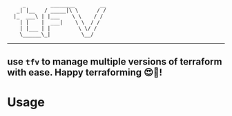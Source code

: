 
         _        ________        __
       _| |__   / _____|\ \      / /
      |_  ___\ | |___    \ \    / /
        | |    |  ___|    \ \  / /
        | |___ | |         \ \/ /
        \______\_|          \__/
  ---------------------------------------

## use `tfv` to manage multiple versions of terraform with ease. Happy terraforming 😍🥂!

# Usage

